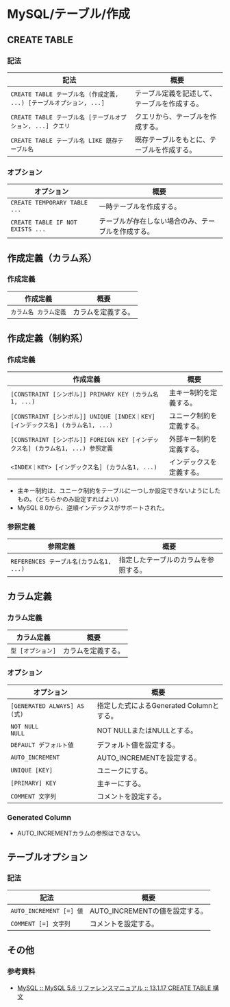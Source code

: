 # MySQL/テーブル/作成

## CREATE TABLE

### 記法

| 記法                                                         | 概要                                         |
| ------------------------------------------------------------ | -------------------------------------------- |
| `CREATE TABLE テーブル名 (作成定義, ...) [テーブルオプション, ...]` | テーブル定義を記述して、テーブルを作成する。 |
| `CREATE TABLE テーブル名 [テーブルオプション, ...] クエリ`   | クエリから、テーブルを作成する。             |
| `CREATE TABLE テーブル名 LIKE 既存テーブル名`                | 既存テーブルをもとに、テーブルを作成する。   |

### オプション

| オプション                       | 概要                                               |
| -------------------------------- | -------------------------------------------------- |
| `CREATE TEMPORARY TABLE ...`     | 一時テーブルを作成する。                           |
| `CREATE TABLE IF NOT EXISTS ...` | テーブルが存在しない場合のみ、テーブルを作成する。 |

## 作成定義（カラム系）

### 作成定義

| 作成定義              | 概要               |
| --------------------- | ------------------ |
| `カラム名 カラム定義` | カラムを定義する。 |

## 作成定義（制約系）

### 作成定義

| 作成定義                                                     | 概要                     |
| ------------------------------------------------------------ | ------------------------ |
| `[CONSTRAINT [シンボル]] PRIMARY KEY (カラム名1, ...)`       | 主キー制約を定義する。   |
| `[CONSTRAINT [シンボル]] UNIQUE [INDEX｜KEY] [インデックス名] (カラム名1, ...)` | ユニーク制約を定義する。 |
| `[CONSTRAINT [シンボル]] FOREIGN KEY [インデックス名] (カラム名1, ...) 参照定義` | 外部キー制約を定義する。 |
| `<INDEX｜KEY> [インデックス名] (カラム名1, ...)`             | インデックスを定義する。 |

- 主キー制約は、ユニーク制約をテーブルに一つしか設定できないようにしたもの。（どちらかのみ設定すればよい）
- MySQL 8.0から、逆順インデックスがサポートされた。

### 参照定義

| 参照定義                                | 概要                                 |
| --------------------------------------- | ------------------------------------ |
| `REFERENCES テーブル名(カラム名1, ...)` | 指定したテーブルのカラムを参照する。 |

## カラム定義

### カラム定義

| カラム定義        | 概要               |
| ----------------- | ------------------ |
| `型 [オプション]` | カラムを定義する。 |

### オプション

| オプション                   | 概要                                     |
| ---------------------------- | ---------------------------------------- |
| `[GENERATED ALWAYS] AS (式)` | 指定した式によるGenerated Columnとする。 |
| `NOT NULL`<br />`NULL`       | NOT NULLまたはNULLとする。               |
| `DEFAULT デフォルト値`       | デフォルト値を設定する。                 |
| `AUTO_INCREMENT`             | AUTO_INCREMENTを設定する。               |
| `UNIQUE [KEY]`               | ユニークにする。                         |
| `[PRIMARY] KEY`              | 主キーにする。                           |
| `COMMENT 文字列`             | コメントを設定する。                     |

### Generated Column

- AUTO_INCREMENTカラムの参照はできない。

## テーブルオプション

### 記法

| 記法                    | 概要                           |
| ----------------------- | ------------------------------ |
| `AUTO_INCREMENT [=] 値` | AUTO_INCREMENTの値を設定する。 |
| `COMMENT [=] 文字列`    | コメントを設定する。           |

## その他

### 参考資料

- [MySQL :: MySQL 5.6 リファレンスマニュアル :: 13.1.17 CREATE TABLE 構文](https://dev.mysql.com/doc/refman/5.6/ja/create-table.html)
